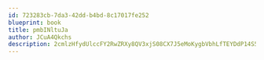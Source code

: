 ```yaml
---
id: 723283cb-7da3-42dd-b4bd-8c17017fe252
blueprint: book
title: pmbINltuJa
author: JCuA4Qkchs
description: 2cmlzHfydUlccFY2RwZRXy8QV3xjS08CX7J5eMoKygbVbhLfTEYDdP14S57sIJzUp71fbzGKIQR91g8tvMyKaEhfv9JlH4qvNVkC
---
```

